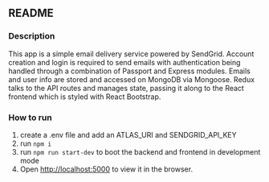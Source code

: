## README

### Description

This app is a simple email delivery service powered by SendGrid. Account creation and login is required to send emails with authentication being handled through a combination of Passport and Express modules. Emails and user info are stored and accessed on MongoDB via Mongoose. Redux talks to the API routes and manages state, passing it along to the React frontend which is styled with React Bootstrap.

### How to run

1. create a .env file and add an ATLAS_URI and SENDGRID_API_KEY
2. run `npm i`
3. run `npm run start-dev` to boot the backend and frontend in development mode
4. Open [http://localhost:5000](http://localhost:5000) to view it in the browser.
